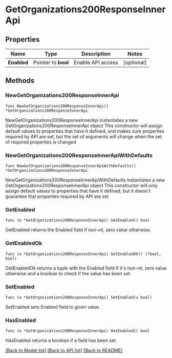 # GetOrganizations200ResponseInnerApi

## Properties

Name | Type | Description | Notes
------------ | ------------- | ------------- | -------------
**Enabled** | Pointer to **bool** | Enable API access | [optional] 

## Methods

### NewGetOrganizations200ResponseInnerApi

`func NewGetOrganizations200ResponseInnerApi() *GetOrganizations200ResponseInnerApi`

NewGetOrganizations200ResponseInnerApi instantiates a new GetOrganizations200ResponseInnerApi object
This constructor will assign default values to properties that have it defined,
and makes sure properties required by API are set, but the set of arguments
will change when the set of required properties is changed

### NewGetOrganizations200ResponseInnerApiWithDefaults

`func NewGetOrganizations200ResponseInnerApiWithDefaults() *GetOrganizations200ResponseInnerApi`

NewGetOrganizations200ResponseInnerApiWithDefaults instantiates a new GetOrganizations200ResponseInnerApi object
This constructor will only assign default values to properties that have it defined,
but it doesn't guarantee that properties required by API are set

### GetEnabled

`func (o *GetOrganizations200ResponseInnerApi) GetEnabled() bool`

GetEnabled returns the Enabled field if non-nil, zero value otherwise.

### GetEnabledOk

`func (o *GetOrganizations200ResponseInnerApi) GetEnabledOk() (*bool, bool)`

GetEnabledOk returns a tuple with the Enabled field if it's non-nil, zero value otherwise
and a boolean to check if the value has been set.

### SetEnabled

`func (o *GetOrganizations200ResponseInnerApi) SetEnabled(v bool)`

SetEnabled sets Enabled field to given value.

### HasEnabled

`func (o *GetOrganizations200ResponseInnerApi) HasEnabled() bool`

HasEnabled returns a boolean if a field has been set.


[[Back to Model list]](../README.md#documentation-for-models) [[Back to API list]](../README.md#documentation-for-api-endpoints) [[Back to README]](../README.md)


